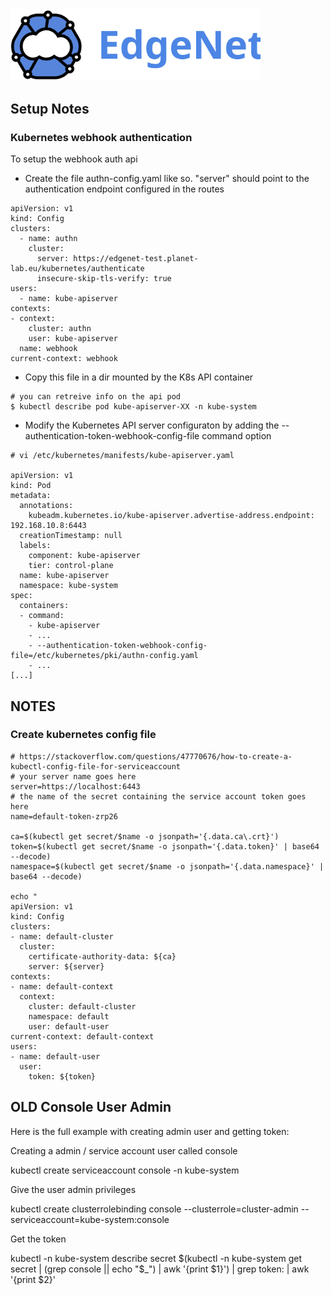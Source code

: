 <img src="https://raw.githubusercontent.com/EdgeNet-project/edgenet/master/assets/logos/edgenet_logos_2020_05_03/edgenet_logo_2020_05_03_w_text.svg" width="400">

## Setup Notes

### Kubernetes webhook authentication
To setup the webhook auth api

- Create the file authn-config.yaml like so. 
"server" should point to the authentication endpoint configured in the routes
```
apiVersion: v1
kind: Config
clusters:
  - name: authn
    cluster:
      server: https://edgenet-test.planet-lab.eu/kubernetes/authenticate
      insecure-skip-tls-verify: true
users:
  - name: kube-apiserver
contexts:
- context:
    cluster: authn
    user: kube-apiserver
  name: webhook
current-context: webhook
```

- Copy this file in a dir mounted by the K8s API container

```
# you can retreive info on the api pod
$ kubectl describe pod kube-apiserver-XX -n kube-system

```

- Modify the Kubernetes API server configuraton by adding the
--authentication-token-webhook-config-file command option

```
# vi /etc/kubernetes/manifests/kube-apiserver.yaml

apiVersion: v1
kind: Pod
metadata:
  annotations:
    kubeadm.kubernetes.io/kube-apiserver.advertise-address.endpoint: 192.168.10.8:6443
  creationTimestamp: null
  labels:
    component: kube-apiserver
    tier: control-plane
  name: kube-apiserver
  namespace: kube-system
spec:
  containers:
  - command:
    - kube-apiserver
    - ...
    - --authentication-token-webhook-config-file=/etc/kubernetes/pki/authn-config.yaml
    - ...
[...]
```

## NOTES

### Create kubernetes config file
```
# https://stackoverflow.com/questions/47770676/how-to-create-a-kubectl-config-file-for-serviceaccount
# your server name goes here
server=https://localhost:6443
# the name of the secret containing the service account token goes here
name=default-token-zrp26

ca=$(kubectl get secret/$name -o jsonpath='{.data.ca\.crt}')
token=$(kubectl get secret/$name -o jsonpath='{.data.token}' | base64 --decode)
namespace=$(kubectl get secret/$name -o jsonpath='{.data.namespace}' | base64 --decode)

echo "
apiVersion: v1
kind: Config
clusters:
- name: default-cluster
  cluster:
    certificate-authority-data: ${ca}
    server: ${server}
contexts:
- name: default-context
  context:
    cluster: default-cluster
    namespace: default
    user: default-user
current-context: default-context
users:
- name: default-user
  user:
    token: ${token}
```

## OLD Console User Admin

Here is the full example with creating admin user and getting token:

Creating a admin / service account user called console

kubectl create serviceaccount console -n kube-system

Give the user admin privileges

kubectl create clusterrolebinding console --clusterrole=cluster-admin --serviceaccount=kube-system:console

Get the token

kubectl -n kube-system describe secret $(kubectl -n kube-system get secret | (grep console || echo "$_") | awk '{print $1}') | grep token: | awk '{print $2}'

